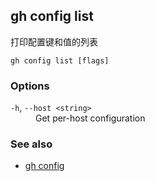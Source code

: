 

## gh config list

打印配置键和值的列表

```
gh config list [flags]
```

### Options

<dl class="flags">
	<dt><code>-h</code>, <code>--host &lt;string&gt;</code></dt>
	<dd>Get per-host configuration</dd>
</dl>

### See also

-   [gh config](./gh_config.zh.md)
